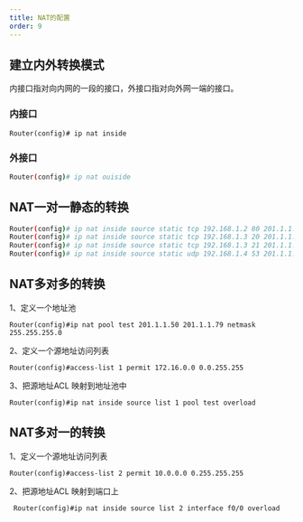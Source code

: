 ```yaml
---
title: NAT的配置
order: 9
---
```


## 建立内外转换模式

内接口指对向内网的一段的接口，外接口指对向外网一端的接口。
### 内接口
```she
Router(config)# ip nat inside
```

### 外接口
```sh
Router(config)# ip nat ouiside
```


## NAT一对一静态的转换

```sh
Router(config)# ip nat inside source static tcp 192.168.1.2 80 201.1.1.1 80 
Router(config)# ip nat inside source static tcp 192.168.1.3 20 201.1.1.1 20 
Router(config)# ip nat inside source static tcp 192.168.1.3 21 201.1.1.1 21 
Router(config)# ip nat inside source static udp 192.168.1.4 53 201.1.1.1 53 
```

## NAT多对多的转换

1、定义一个地址池
```
Router(config)#ip nat pool test 201.1.1.50 201.1.1.79 netmask 255.255.255.0 
```
2、定义一个源地址访问列表
```
Router(config)#access-list 1 permit 172.16.0.0 0.0.255.255 
```
3、把源地址ACL  映射到地址池中
```
Router(config)#ip nat inside source list 1 pool test overload
```

## NAT多对一的转换

1、定义一个源地址访问列表
```
Router(config)#access-list 2 permit 10.0.0.0 0.255.255.255
```

 2、把源地址ACL  映射到端口上
```
 Router(config)#ip nat inside source list 2 interface f0/0 overload
 ```
 